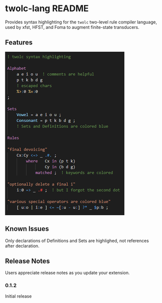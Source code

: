 # twolc-lang README

Provides syntax highlighting for the `twolc` two-level rule compiler language, used by xfst, HFST, and Foma to augment finite-state transducers.


## Features

![Example of twolc syntax highlighting](./images/twolc-highlighting-example.png)

<!-- TODO: Describe specific features of your extension including screenshots of your extension in action. Image paths are relative to this README file. -->


## Known Issues

<!-- Calling out known issues can help limit users opening duplicate issues against your extension. -->

Only declarations of Definitions and Sets are highlighed, not references after declaration.

## Release Notes

Users appreciate release notes as you update your extension.

### 0.1.2

Initial release
